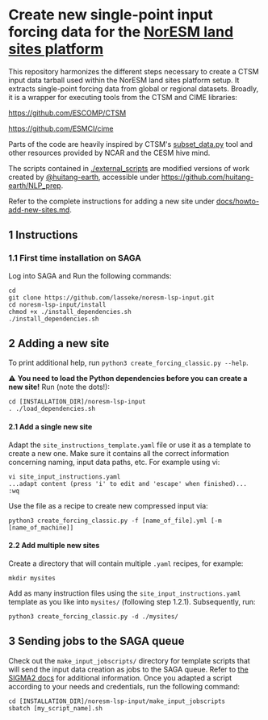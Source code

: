 # Create new single-point input forcing data for the [NorESM land sites platform](https://noresmhub.github.io/noresm-land-sites-platform/)

This repository harmonizes the different steps necessary to create a CTSM input data
tarball used within the NorESM land sites platform setup. It extracts single-point 
forcing data from global or regional datasets. Broadly, it is a wrapper for 
executing tools from the CTSM and CIME libraries:

https://github.com/ESCOMP/CTSM

https://github.com/ESMCI/cime

Parts of the code are heavily inspired by CTSM's [subset_data.py](https://github.com/ESCOMP/CTSM/blob/master/tools/site_and_regional/subset_data.py) tool
and other resources provided by NCAR and the CESM hive mind. 

The scripts contained in [./external_scripts](https://github.com/NorESMhub/noresm-lsp-input/tree/main/external_scripts) are modified versions of work created by [@huitang-earth](https://github.com/huitang-earth/), accessible under https://github.com/huitang-earth/NLP_prep.

Refer to the complete instructions for adding a new site under [docs/howto-add-new-sites.md](https://github.com/NorESMhub/noresm-lsp-input/blob/main/docs/howto-add-new-sites.md).

## 1 Instructions

### 1.1 First time installation on SAGA
Log into SAGA and Run the following commands:
```
cd
git clone https://github.com/lasseke/noresm-lsp-input.git
cd noresm-lsp-input/install
chmod +x ./install_dependencies.sh
./install_dependencies.sh
```

## 2 Adding a new site
To print additional help, run `python3 create_forcing_classic.py --help`.

:warning: **You need to load the Python dependencies before you can create a new site!**
Run (note the dots!):
```
cd [INSTALLATION_DIR]/noresm-lsp-input
. ./load_dependencies.sh
```

#### 2.1 Add a single new site
Adapt the `site_instructions_template.yaml` file or use it as a template to create
a new one. Make sure it contains all the correct information concerning naming,
input data paths, etc. For example using vi:
```
vi site_input_instructions.yaml
...adapt content (press 'i' to edit and 'escape' when finished)...
:wq
```
Use the file as a recipe to create new compressed input via:
```
python3 create_forcing_classic.py -f [name_of_file].yml [-m [name_of_machine]]
```

#### 2.2 Add multiple new sites
Create a directory that will contain multiple `.yaml` recipes, for example:
```
mkdir mysites
```
Add as many instruction files using the `site_input_instructions.yaml` template
as you like into `mysites/` (following step 1.2.1).
Subsequently, run:
```
python3 create_forcing_classic.py -d ./mysites/
```

## 3 Sending jobs to the SAGA queue
Check out the `make_input_jobscripts/` directory for template scripts that will send the
input data creation as jobs to the SAGA queue. Refer to [the SIGMA2 docs](https://documentation.sigma2.no/jobs/job_scripts.html) for additional information. 
Once you adapted a script according to your needs and credentials, run the following command:
```
cd [INSTALLATION_DIR]/noresm-lsp-input/make_input_jobscripts
sbatch [my_script_name].sh
```
